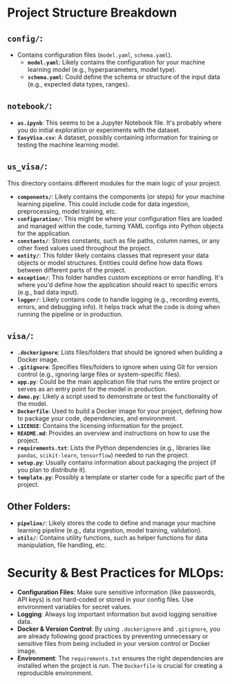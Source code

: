 # Project Structure Breakdown

## `config/`:
- Contains configuration files (`model.yaml`, `schema.yaml`).
  - **`model.yaml`**: Likely contains the configuration for your machine learning model (e.g., hyperparameters, model type).
  - **`schema.yaml`**: Could define the schema or structure of the input data (e.g., expected data types, ranges).

## `notebook/`:
- **`as.ipynb`**: This seems to be a Jupyter Notebook file. It's probably where you do initial exploration or experiments with the dataset.
- **`EasyVisa.csv`**: A dataset, possibly containing information for training or testing the machine learning model.

## `us_visa/`:
This directory contains different modules for the main logic of your project.

- **`components/`**: Likely contains the components (or steps) for your machine learning pipeline. This could include code for data ingestion, preprocessing, model training, etc.
- **`configuration/`**: This might be where your configuration files are loaded and managed within the code, turning YAML configs into Python objects for the application.
- **`constants/`**: Stores constants, such as file paths, column names, or any other fixed values used throughout the project.
- **`entity/`**: This folder likely contains classes that represent your data objects or model structures. Entities could define how data flows between different parts of the project.
- **`exception/`**: This folder handles custom exceptions or error handling. It's where you'd define how the application should react to specific errors (e.g., bad data input).
- **`logger/`**: Likely contains code to handle logging (e.g., recording events, errors, and debugging info). It helps track what the code is doing when running the pipeline or in production.

## `visa/`:
- **`.dockerignore`**: Lists files/folders that should be ignored when building a Docker image.
- **`.gitignore`**: Specifies files/folders to ignore when using Git for version control (e.g., ignoring large files or system-specific files).
- **`app.py`**: Could be the main application file that runs the entire project or serves as an entry point for the model in production.
- **`demo.py`**: Likely a script used to demonstrate or test the functionality of the model.
- **`Dockerfile`**: Used to build a Docker image for your project, defining how to package your code, dependencies, and environment.
- **`LICENSE`**: Contains the licensing information for the project.
- **`README.md`**: Provides an overview and instructions on how to use the project.
- **`requirements.txt`**: Lists the Python dependencies (e.g., libraries like `pandas`, `scikit-learn`, `tensorflow`) needed to run the project.
- **`setup.py`**: Usually contains information about packaging the project (if you plan to distribute it).
- **`template.py`**: Possibly a template or starter code for a specific part of the project.

## Other Folders:
- **`pipeline/`**: Likely stores the code to define and manage your machine learning pipeline (e.g., data ingestion, model training, validation).
- **`utils/`**: Contains utility functions, such as helper functions for data manipulation, file handling, etc.

# Security & Best Practices for MLOps:

- **Configuration Files**: Make sure sensitive information (like passwords, API keys) is not hard-coded or stored in your config files. Use environment variables for secret values.
- **Logging**: Always log important information but avoid logging sensitive data.
- **Docker & Version Control**: By using `.dockerignore` and `.gitignore`, you are already following good practices by preventing unnecessary or sensitive files from being included in your version control or Docker image.
- **Environment**: The `requirements.txt` ensures the right dependencies are installed when the project is run. The `Dockerfile` is crucial for creating a reproducible environment.
